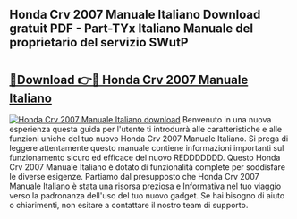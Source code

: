 ## Honda Crv 2007 Manuale Italiano Download gratuit PDF - Part-TYx Italiano Manuale del proprietario del servizio SWutP

# <h2><a href="http://df9gy1r.blite.top/?on=Honda+Crv+2007+Manuale+Italiano">🔗Download 👉🔴 Honda Crv 2007 Manuale Italiano</a></h2>

[![Honda Crv 2007 Manuale Italiano download](https://i.imgur.com/lujVjoI.png)](http://df9gy1r.blite.top/?on=Honda+Crv+2007+Manuale+Italiano)
Benvenuto in una nuova esperienza questa guida per l'utente ti introdurrà alle caratteristiche e alle funzioni uniche del tuo nuovo Honda Crv 2007 Manuale Italiano. Si prega di leggere attentamente questo manuale contiene informazioni importanti sul funzionamento sicuro ed efficace del nuovo REDDDDDDD. Questo Honda Crv 2007 Manuale Italiano è dotato di funzionalità complete per soddisfare le diverse esigenze. Partiamo dal presupposto che Honda Crv 2007 Manuale Italiano è stata una risorsa preziosa e Informativa nel tuo viaggio verso la padronanza dell'uso del tuo nuovo gadget. Se hai bisogno di aiuto o chiarimenti, non esitare a contattare il nostro team di supporto.
